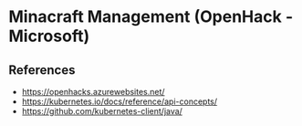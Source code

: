 # Minacraft Management (OpenHack - Microsoft)


## References
- https://openhacks.azurewebsites.net/
- https://kubernetes.io/docs/reference/api-concepts/
- https://github.com/kubernetes-client/java/
